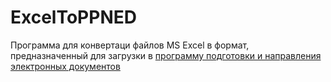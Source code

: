 # ExcelToPPNED
 
Программа для конвертаци файлов MS Excel в формат, предназначенный для загрузки в [программу подготовки и направления электронных документов](https://www.gb.by/novosti/ekonomika/sozdana-novaya-versiya-po-dlya-napolneni)
